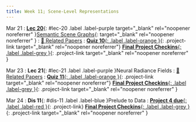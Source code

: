 ```yaml
---
title: Week 11; Scene-Level Representations
---
```


Mar 21
: [**Lec 20**](/assets/slides/deeprob_20_graph_representations.pdf){: #lec-20 .label .label-purple target="_blank" rel="noopener noreferrer" }[Semantic Scene Graphs](/assets/slides/deeprob_20_graph_representations.pdf){: target="_blank" rel="noopener noreferrer" }
  : [📃 Related Papers](/papers/#semantic-scene-graphs-and-explicit-representations)
: [**Quiz 10**{: .label .label-orange }](https://www.gradescope.com/courses/480760){: .project-link target="_blank" rel="noopener noreferrer"} [**Final Project Checkins**{: .label .label-grey }](https://docs.google.com/spreadsheets/d/1hOdZyFN_mxRF0NCV8Rj6NLwLIk3tyXM84noFwGmp_MI/edit?usp=sharing){: .project-link target="_blank" rel="noopener noreferrer" }


Mar 23
: **Lec 21**{: #lec-21 .label .label-purple }Neural Radiance Fields
  : [📃 Related Papers](/papers/#neural-radiance-fields-and-implicit-representations)
: [**Quiz 11**{: .label .label-orange }](https://www.gradescope.com/courses/480760){: .project-link target="_blank" rel="noopener noreferrer"} [**Final Project Checkins**{: .label .label-grey }](https://docs.google.com/spreadsheets/d/1hOdZyFN_mxRF0NCV8Rj6NLwLIk3tyXM84noFwGmp_MI/edit?usp=sharing){: .project-link target="_blank" rel="noopener noreferrer" }



Mar 24
: **Dis 11**{: #dis-11 .label .label-blue }Prelude to Data
: [**Project 4 due**{: .label .label-red }](/projects/project4/){: .project-link} [**Final Project Checkins**{: .label .label-grey }](https://docs.google.com/spreadsheets/d/1hOdZyFN_mxRF0NCV8Rj6NLwLIk3tyXM84noFwGmp_MI/edit?usp=sharing){: .project-link target="_blank" rel="noopener noreferrer" }